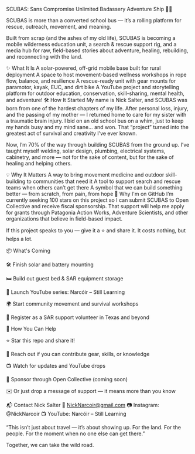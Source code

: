 SCUBAS: Sans Compromise Unlimited Badassery Adventure Ship 🚐🔥

SCUBAS is more than a converted school bus — it’s a rolling platform for rescue, outreach, movement, and meaning.

Built from scrap (and the ashes of my old life), SCUBAS is becoming a mobile wilderness education unit, a search & rescue support rig, and a media hub for raw, field-based stories about adventure, healing, rebuilding, and reconnecting with the land.

✨ What It Is
A solar-powered, off-grid mobile base built for rural deployment
A space to host movement-based wellness workshops in rope flow, balance, and resilience
A rescue-ready unit with gear mounts for paramotor, kayak, EUC, and dirt bike
A YouTube project and storytelling platform for outdoor education, conservation, skill-sharing, mental health, and adventure!
🛠️ How It Started
My name is Nick Salter, and SCUBAS was born from one of the hardest chapters of my life. After personal loss, injury, and the passing of my mother — I returned home to care for my sister with a traumatic brain injury. I bid on an old school bus on a whim, just to keep my hands busy and my mind sane… and won. That “project” turned into the greatest act of survival and creativity I’ve ever known.

Now, I’m 70% of the way through building SCUBAS from the ground up. I’ve taught myself welding, solar design, plumbing, electrical systems, cabinetry, and more — not for the sake of content, but for the sake of healing and helping others.

💡 Why It Matters
A way to bring movement medicine and outdoor skill-building to communities that need it
A tool to support search and rescue teams when others can’t get there
A symbol that we can build something better — from scratch, from pain, from hope
🌱 Why I'm on GitHub
I’m currently seeking 100 stars on this project so I can submit SCUBAS to Open Collective and receive fiscal sponsorship. That support will help me apply for grants through Patagonia Action Works, Adventure Scientists, and other organizations that believe in field-based impact.

If this project speaks to you — give it a ⭐️ and share it. It costs nothing, but helps a lot.

📦 What's Coming

🛠️ Finish solar and battery mounting

🛏️ Build out guest bed & SAR equipment storage

🎥 Launch YouTube series: Narcóir – Still Learning

🌍 Start community movement and survival workshops

🚨 Register as a SAR support volunteer in Texas and beyond

🙌 How You Can Help

⭐️ Star this repo and share it!

🤝 Reach out if you can contribute gear, skills, or knowledge

📺 Watch for updates and YouTube drops

💸 Sponsor through Open Collective (coming soon)

✉️ Or just drop a message of support — it means more than you know

📬 Contact
Nick Salter
📧 NickNarcoir@gmail.com
📷 Instagram: @NickNarcoir
📺 YouTube: Narcóir – Still Learning

“This isn’t just about travel — it’s about showing up. For the land. For the people. For the moment when no one else can get there.”

Together, we can take the wild road.
